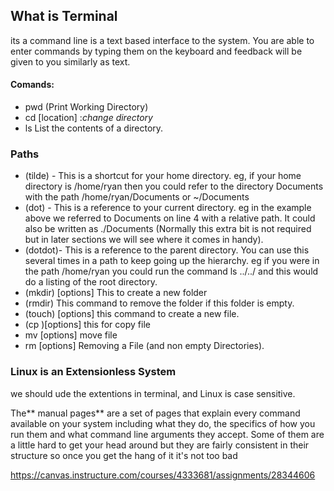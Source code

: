 ## What is Terminal 
its a command line is a text based interface to the system. You are able to enter commands by typing them on the keyboard and feedback will be given to you similarly as text.

#### Comands:
- pwd (Print Working Directory)
- cd [location] :_change directory_
- ls List the contents of a directory.



### Paths
- (tilde) - This is a shortcut for your home directory. eg, if your home directory is /home/ryan then you could refer to the directory Documents with the path /home/ryan/Documents or ~/Documents
- (dot) - This is a reference to your current directory. eg in the example above we referred to Documents on line 4 with a relative path. It could also be written as ./Documents (Normally this extra bit is not required but in later sections we will see where it comes in handy).
- (dotdot)- This is a reference to the parent directory. You can use this several times in a path to keep going up the hierarchy. eg if you were in the path /home/ryan you could run the command ls ../../ and this would do a listing of the root directory.
- (mkdir) [options] <Directory> This to create a new folder
- (rmdir) This command to remove the folder if this folder is empty.
- (touch) [options] <filename> this command to create a new file.
- (cp )[options] <source> <destination> this for copy file  
- mv [options] <source> <destination>  move file 
- rm [options] <file> Removing a File (and non empty Directories).

### Linux is an Extensionless System
we should ude the extentions in terminal, and Linux is case sensitive.


The** manual pages** are a set of pages that explain every command available on your system including what they do, the specifics of how you run them and what command line arguments they accept.
Some of them are a little hard to get your head around but they are fairly consistent in their structure so once you get the hang of it it's not too bad
  
https://canvas.instructure.com/courses/4333681/assignments/28344606
  
  
